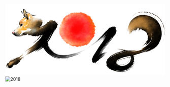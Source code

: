 ![](media/uploads/2018.png)![2018](/Users/jianghaoliang/Desktop/jiangpersonal/study_files/python学习/untitled/media/uploads/2018.png)

